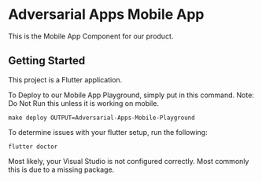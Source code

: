 # Adversarial Apps Mobile App

This is the Mobile App Component for our product.

## Getting Started

This project is a Flutter application.

To Deploy to our Mobile App Playground, simply put in this command.
Note: Do Not Run this unless it is working on mobile.
```
make deploy OUTPUT=Adversarial-Apps-Mobile-Playground
```

To determine issues with your flutter setup, run the following:
```
flutter doctor
```

Most likely, your Visual Studio is not configured correctly. Most commonly this is due to a missing package.